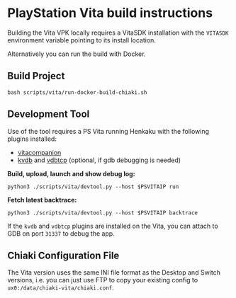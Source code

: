 PlayStation Vita build instructions
===================================
Building the Vita VPK locally requires a VitaSDK installation with the
`VITASDK` environment variable pointing to its install location.

Alternatively you can run the build with Docker.

Build Project
-------------
```
bash scripts/vita/run-docker-build-chiaki.sh
```

Development Tool
----------------
Use of the tool requires a PS Vita running Henkaku with the following plugins
installed:

- [vitacompanion](https://github.com/devnoname120/vitacompanion)
- [kvdb](https://github.com/DaveeFTW/kvdb) and [vdbtcp](https://github.com/DaveeFTW/vdbtcp) (optional, if gdb debugging is needed)

**Build, upload, launch and show debug log:**
```
python3 ./scripts/vita/devtool.py --host $PSVITAIP run
```

**Fetch latest backtrace:**
```
python3 ./scripts/vita/devtool.py --host $PSVITAIP backtrace
```

If the `kvdb` and `vdbtcp` plugins are installed on the Vita, you can attach
to GDB on port `31337` to debug the app.

Chiaki Configuration File
-------------------------
The Vita version uses the same INI file format as the Desktop and Switch
versions, i.e. you can just use FTP to copy your existing config to
`ux0:/data/chiaki-vita/chiaki.conf`.

